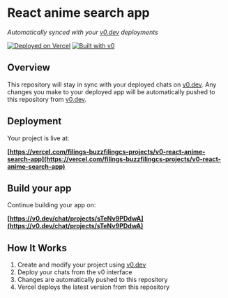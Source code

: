 # React anime search app

*Automatically synced with your [v0.dev](https://v0.dev) deployments*

[![Deployed on Vercel](https://img.shields.io/badge/Deployed%20on-Vercel-black?style=for-the-badge&logo=vercel)](https://vercel.com/filings-buzzfilingcs-projects/v0-react-anime-search-app)
[![Built with v0](https://img.shields.io/badge/Built%20with-v0.dev-black?style=for-the-badge)](https://v0.dev/chat/projects/sTeNv9PDdwA)

## Overview

This repository will stay in sync with your deployed chats on [v0.dev](https://v0.dev).
Any changes you make to your deployed app will be automatically pushed to this repository from [v0.dev](https://v0.dev).

## Deployment

Your project is live at:

**[https://vercel.com/filings-buzzfilingcs-projects/v0-react-anime-search-app](https://vercel.com/filings-buzzfilingcs-projects/v0-react-anime-search-app)**

## Build your app

Continue building your app on:

**[https://v0.dev/chat/projects/sTeNv9PDdwA](https://v0.dev/chat/projects/sTeNv9PDdwA)**

## How It Works

1. Create and modify your project using [v0.dev](https://v0.dev)
2. Deploy your chats from the v0 interface
3. Changes are automatically pushed to this repository
4. Vercel deploys the latest version from this repository